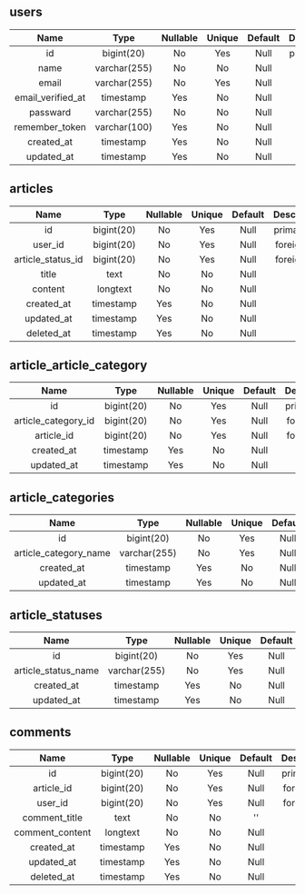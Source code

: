 ## users

|       Name        |     Type     | Nullable | Unique | Default | Description |
| :---------------: | :----------: | :------: | :----: | :-----: | :---------: |
|        id         |  bigint(20)  |    No    |  Yes   |  Null   | primary key |
|       name        | varchar(255) |    No    |   No   |  Null   |             |
|       email       | varchar(255) |    No    |  Yes   |  Null   |             |
| email_verified_at |  timestamp   |   Yes    |   No   |  Null   |             |
|     passward      | varchar(255) |    No    |   No   |  Null   |             |
|  remember_token   | varchar(100) |   Yes    |   No   |  Null   |             |
|    created_at     |  timestamp   |   Yes    |   No   |  Null   |             |
|    updated_at     |  timestamp   |   Yes    |   No   |  Null   |             |

## articles

|       Name        |    Type    | Nullable | Unique | Default | Description |
| :---------------: | :--------: | :------: | :----: | :-----: | :---------: |
|        id         | bigint(20) |    No    |  Yes   |  Null   | primary key |
|      user_id      | bigint(20) |    No    |  Yes   |  Null   | foreign key |
| article_status_id | bigint(20) |    No    |  Yes   |  Null   | foreign key |
|       title       |    text    |    No    |   No   |  Null   |             |
|      content      |  longtext  |    No    |   No   |  Null   |             |
|    created_at     | timestamp  |   Yes    |   No   |  Null   |             |
|    updated_at     | timestamp  |   Yes    |   No   |  Null   |             |
|    deleted_at     | timestamp  |   Yes    |   No   |  Null   |             |

## article_article_category

|        Name         |    Type    | Nullable | Unique | Default | Description |
| :-----------------: | :--------: | :------: | :----: | :-----: | :---------: |
|         id          | bigint(20) |    No    |  Yes   |  Null   | primary key |
| article_category_id | bigint(20) |    No    |  Yes   |  Null   | foreign key |
|     article_id      | bigint(20) |    No    |  Yes   |  Null   | foreign key |
|     created_at      | timestamp  |   Yes    |   No   |  Null   |             |
|     updated_at      | timestamp  |   Yes    |   No   |  Null   |             |

## article_categories

|         Name          |     Type     | Nullable | Unique | Default | Description |
| :-------------------: | :----------: | :------: | :----: | :-----: | :---------: |
|          id           |  bigint(20)  |    No    |  Yes   |  Null   | primary key |
| article_category_name | varchar(255) |    No    |  Yes   |  Null   |             |
|      created_at       |  timestamp   |   Yes    |   No   |  Null   |             |
|      updated_at       |  timestamp   |   Yes    |   No   |  Null   |             |

## article_statuses

|        Name         |     Type     | Nullable | Unique | Default | Description |
| :-----------------: | :----------: | :------: | :----: | :-----: | :---------: |
|         id          |  bigint(20)  |    No    |  Yes   |  Null   | primary key |
| article_status_name | varchar(255) |    No    |  Yes   |  Null   |             |
|     created_at      |  timestamp   |   Yes    |   No   |  Null   |             |
|     updated_at      |  timestamp   |   Yes    |   No   |  Null   |             |

## comments

|      Name       |    Type    | Nullable | Unique | Default | Description |
| :-------------: | :--------: | :------: | :----: | :-----: | :---------: |
|       id        | bigint(20) |    No    |  Yes   |  Null   | primary key |
|   article_id    | bigint(20) |    No    |  Yes   |  Null   | foreign key |
|     user_id     | bigint(20) |    No    |  Yes   |  Null   | foreign key |
|  comment_title  |    text    |    No    |   No   |   ''    |             |
| comment_content |  longtext  |    No    |   No   |  Null   |             |
|   created_at    | timestamp  |   Yes    |   No   |  Null   |             |
|   updated_at    | timestamp  |   Yes    |   No   |  Null   |             |
|   deleted_at    | timestamp  |   Yes    |   No   |  Null   |             |

